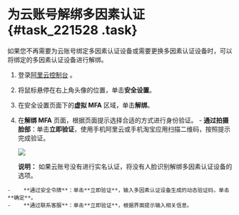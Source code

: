 # 为云账号解绑多因素认证 {#task_221528 .task}

如果您不再需要为云账号绑定多因素认证设备或需要更换多因素认证设备时，可以将绑定的多因素认证设备进行解绑。

1.   登录[阿里云控制台](https://homenew.console.aliyun.com/) 。 
2.   将鼠标悬停在右上角头像的位置，单击**安全设置**。 
3.   在安全设置页面下的**虚拟 MFA** 区域，单击**解绑**。 
4.   在**解绑 MFA** 页面，根据页面提示选择合适的方式进行身份验证。 
    -    **通过拍摄脸部**：单击**立即验证**，使用手机阿里云或手机淘宝应用扫描二维码，按照提示完成验证。

        ![](http://static-aliyun-doc.oss-cn-hangzhou.aliyuncs.com/assets/img/188864/156155365849203_zh-CN.png)

        **说明：** 如果云账号没有进行实名认证，将没有人脸识别解绑多因素认证设备的选项。

    -    **通过安全令牌**：单击**立即验证**，输入多因素认证设备生成的动态验证码，单击**确定**。
    -    **通过联系客服**：单击**立即验证**，根据界面提示输入相关信息。

